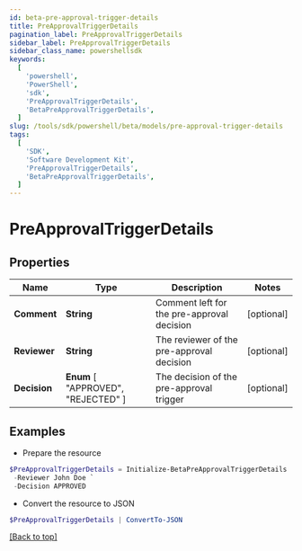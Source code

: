 ```yaml
---
id: beta-pre-approval-trigger-details
title: PreApprovalTriggerDetails
pagination_label: PreApprovalTriggerDetails
sidebar_label: PreApprovalTriggerDetails
sidebar_class_name: powershellsdk
keywords:
  [
    'powershell',
    'PowerShell',
    'sdk',
    'PreApprovalTriggerDetails',
    'BetaPreApprovalTriggerDetails',
  ]
slug: /tools/sdk/powershell/beta/models/pre-approval-trigger-details
tags:
  [
    'SDK',
    'Software Development Kit',
    'PreApprovalTriggerDetails',
    'BetaPreApprovalTriggerDetails',
  ]
---
```


# PreApprovalTriggerDetails

## Properties

| Name | Type | Description | Notes |
| --- | --- | --- | --- |
| **Comment** | **String** | Comment left for the pre-approval decision | [optional] |
| **Reviewer** | **String** | The reviewer of the pre-approval decision | [optional] |
| **Decision** | **Enum** [ "APPROVED", "REJECTED" ] | The decision of the pre-approval trigger | [optional] |

## Examples

- Prepare the resource

```powershell
$PreApprovalTriggerDetails = Initialize-BetaPreApprovalTriggerDetails  -Comment Access is Approved `
 -Reviewer John Doe `
 -Decision APPROVED
```

- Convert the resource to JSON

```powershell
$PreApprovalTriggerDetails | ConvertTo-JSON
```

[[Back to top]](#)
